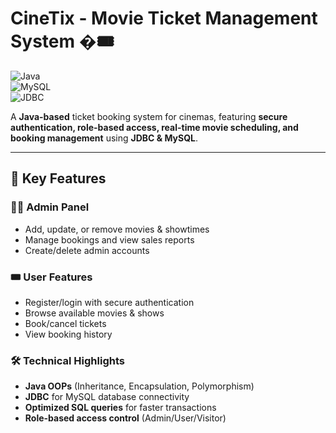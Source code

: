 # CineTix - Movie Ticket Management System �🎟️  

![Java](https://img.shields.io/badge/Java-17%2B-007396?logo=java)  
![MySQL](https://img.shields.io/badge/MySQL-8.0-4479A1?logo=mysql)  
![JDBC](https://img.shields.io/badge/JDBC-API-007396?logo=java)  

A **Java-based** ticket booking system for cinemas, featuring **secure authentication, role-based access, real-time movie scheduling, and booking management** using **JDBC & MySQL**.  

---

## 📌 Key Features  

### 👨‍💻 Admin Panel  
- Add, update, or remove movies & showtimes  
- Manage bookings and view sales reports  
- Create/delete admin accounts  

### 🎟️ User Features  
- Register/login with secure authentication  
- Browse available movies & shows  
- Book/cancel tickets  
- View booking history  

### 🛠️ Technical Highlights  
- **Java OOPs** (Inheritance, Encapsulation, Polymorphism)  
- **JDBC** for MySQL database connectivity  
- **Optimized SQL queries** for faster transactions  
- **Role-based access control** (Admin/User/Visitor)  


